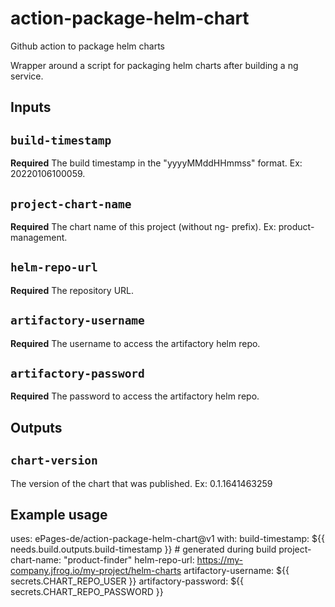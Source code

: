 # action-package-helm-chart
Github action to package helm charts

Wrapper around a script for packaging helm charts after building a ng service.

## Inputs

## `build-timestamp`

**Required** The build timestamp in the "yyyyMMddHHmmss" format. Ex: 20220106100059.

## `project-chart-name`

**Required** The chart name of this project (without ng- prefix). Ex: product-management.

## `helm-repo-url`

**Required** The repository URL.

## `artifactory-username`

**Required** The username to access the artifactory helm repo.

## `artifactory-password`

**Required** The password to access the artifactory helm repo.

## Outputs

## `chart-version`

The version of the chart that was published. Ex: 0.1.1641463259

## Example usage

uses: ePages-de/action-package-helm-chart@v1
with:
    build-timestamp: ${{ needs.build.outputs.build-timestamp }} # generated during build
    project-chart-name: "product-finder"
    helm-repo-url: https://my-company.jfrog.io/my-project/helm-charts
    artifactory-username: ${{ secrets.CHART_REPO_USER }}
    artifactory-password: ${{ secrets.CHART_REPO_PASSWORD }}